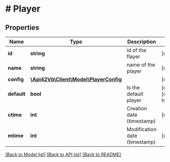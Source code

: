# # Player

## Properties

Name | Type | Description | Notes
------------ | ------------- | ------------- | -------------
**id** | **string** | id of the flayer | [optional]
**name** | **string** | name of the player | [optional]
**config** | [**\Api42Vb\Client\Model\PlayerConfig**](PlayerConfig.md) |  | [optional]
**default** | **bool** | Is the default player | [optional] [default to false]
**ctime** | **int** | Creation date (timestamp) | [optional]
**mtime** | **int** | Modification date (timestamp) | [optional]

[[Back to Model list]](../../README.md#models) [[Back to API list]](../../README.md#endpoints) [[Back to README]](../../README.md)
